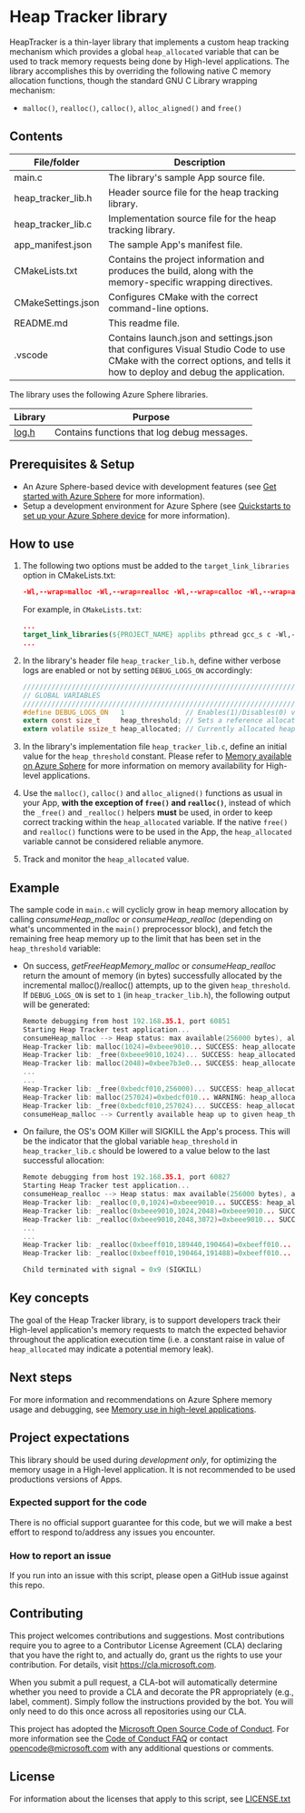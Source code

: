 # Heap Tracker library

HeapTracker is a thin-layer library that implements a custom heap tracking mechanism which provides a global `heap_allocated` variable that can be used to track memory requests being done by High-level applications. The library accomplishes this by overriding the following native C memory allocation functions, though the standard GNU C Library wrapping mechanism:
- `malloc()`, `realloc()`, `calloc()`, `alloc_aligned()` and `free()`

## Contents

| File/folder | Description |
|-------------|-------------|
| main.c    | The library's sample App source file. |
| heap_tracker_lib.h    | Header source file for the heap tracking library. |
| heap_tracker_lib.c    | Implementation source file for the heap tracking library. |
| app_manifest.json | The sample App's manifest file. |
| CMakeLists.txt | Contains the project information and produces the build, along with the memory-specific wrapping directives. |
| CMakeSettings.json| Configures CMake with the correct command-line options. |
| README.md | This readme file. |
| .vscode | Contains launch.json and settings.json that configures Visual Studio Code to use CMake with the correct options, and tells it how to deploy and debug the application. |

The library uses the following Azure Sphere libraries.

| Library | Purpose |
|---------|---------|
| [log.h](https://docs.microsoft.com/azure-sphere/reference/applibs-reference/applibs-log/log-overview) | Contains functions that log debug messages. |

## Prerequisites & Setup

- An Azure Sphere-based device with development features (see [Get started with Azure Sphere](https://azure.microsoft.com/en-us/services/azure-sphere/get-started/) for more information).
- Setup a development environment for Azure Sphere (see [Quickstarts to set up your Azure Sphere device](https://docs.microsoft.com/en-us/azure-sphere/install/overview) for more information).

## How to use

1. The following two options must be added to the `target_link_libraries` option in CMakeLists.txt:

    ```cmake
    -Wl,--wrap=malloc -Wl,--wrap=realloc -Wl,--wrap=calloc -Wl,--wrap=alloc_aligned -Wl,--wrap=free
    ```
    For example, in `CMakeLists.txt`:

    ```cmake
    ...
    target_link_libraries(${PROJECT_NAME} applibs pthread gcc_s c -Wl,--wrap=malloc -Wl,--wrap=realloc -Wl,--wrap=calloc -Wl,--wrap=alloc_aligned -Wl,--wrap=free)
    ...
    ```

2. In the library's header file `heap_tracker_lib.h`, define wither verbose logs are enabled or not by setting `DEBUG_LOGS_ON` accordingly:

    ```c
    //////////////////////////////////////////////////////////////////////////////////
    // GLOBAL VARIABLES
    //////////////////////////////////////////////////////////////////////////////////
    #define DEBUG_LOGS_ON	1				// Enables(1)/Disables(0) verbose loggging
    extern const size_t		heap_threshold;	// Sets a reference allocation threshold (in bytes) after which the library will log warnings.
    extern volatile ssize_t	heap_allocated;	// Currently allocated heap (in bytes). Note: this is NOT thread safe!
    ```

3. In the library's implementation file `heap_tracker_lib.c`, define an initial value for the `heap_threshold` constant. Please refer to [Memory available on Azure Sphere](https://docs.microsoft.com/en-us/azure-sphere/app-development/mt3620-memory-available) for more information on memory availability for High-level applications.

4. Use the `malloc()`, `calloc()` and `alloc_aligned()` functions as usual in your App, **with the exception of `free()` and `realloc()`**, instead of which the `_free()` and `_realloc()` helpers **must** be used, in order to keep correct tracking within the `heap_allocated` variable. If the native `free()` and `realloc()` functions were to be used in the App, the `heap_allocated` variable cannot be considered reliable anymore.

5. Track and monitor the `heap_allocated` value.

## Example

The sample code in `main.c` will cyclicly grow in heap memory allocation by calling *consumeHeap_malloc* or *consumeHeap_realloc* (depending on what's uncommented in the `main()` preprocessor block), and fetch the remaining free heap memory up to the limit that has been set in the `heap_threshold` variable:

- On success, *getFreeHeapMemory_malloc* or *consumeHeap_realloc* return the amount of memory (in bytes) successfully allocated by the incremental malloc()/realloc() attempts, up to the given `heap_threshold`. If `DEBUG_LOGS_ON` is set to `1` (in `heap_tracker_lib.h`), the following output will be generated:

    ```c
    Remote debugging from host 192.168.35.1, port 60851
    Starting Heap Tracker test application...
    consumeHeap_malloc --> Heap status: max available(256000 bytes), allocated (0 bytes)
    Heap-Tracker lib: malloc(1024)=0xbeee9010... SUCCESS: heap_allocated (1024 bytes) - delta with heap_threshold(254976 bytes)
    Heap-Tracker lib: _free(0xbeee9010,1024)... SUCCESS: heap_allocated (0 bytes) - delta with heap_threshold(256000 bytes)
    Heap-Tracker lib: malloc(2048)=0xbee7b3e0... SUCCESS: heap_allocated (2048 bytes) - delta with heap_threshold(253952 bytes)
    ...
    ...
    Heap-Tracker lib: _free(0xbedcf010,256000)... SUCCESS: heap_allocated (0 bytes) - delta with heap_threshold(256000 bytes)
    Heap-Tracker lib: malloc(257024)=0xbedcf010... WARNING: heap_allocated (257024 bytes) is above heap_threshold (256000 bytes)
    Heap-Tracker lib: _free(0xbedcf010,257024)... SUCCESS: heap_allocated (0 bytes) - delta with heap_threshold(256000 bytes)
    consumeHeap_malloc --> Currently available heap up to given heap_threshold: 251Kb (257024 bytes)
    ```

- On failure, the OS's OOM Killer will SIGKILL the App's process. This will be the indicator that the global variable `heap_threshold` in `heap_tracker_lib.c` should be lowered to a value below to the last successful allocation:

    ```c
    Remote debugging from host 192.168.35.1, port 60827
    Starting Heap Tracker test application...
    consumeHeap_realloc --> Heap status: max available(256000 bytes), allocated (0 bytes)
    Heap-Tracker lib: _realloc(0,0,1024)=0xbeee9010... SUCCESS: heap_allocated (1025 bytes) - delta with heap_threshold(254975 bytes)
    Heap-Tracker lib: _realloc(0xbeee9010,1024,2048)=0xbeee9010... SUCCESS: heap_allocated (2050 bytes) - delta with heap_threshold(253950 bytes)
    Heap-Tracker lib: _realloc(0xbeee9010,2048,3072)=0xbeee9010... SUCCESS: heap_allocated (3075 bytes) - delta with heap_threshold(252925 bytes)
    ...
    ...
    Heap-Tracker lib: _realloc(0xbeeff010,189440,190464)=0xbeeff010... SUCCESS: heap_allocated (190650 bytes) - delta with heap_threshold(65350 bytes)
    Heap-Tracker lib: _realloc(0xbeeff010,190464,191488)=0xbeeff010... SUCCESS: heap_allocated (191675 bytes) - delta with heap_threshold(64325 bytes)

    Child terminated with signal = 0x9 (SIGKILL)
    ```

## Key concepts

The goal of the Heap Tracker library, is to support developers track their High-level application's memory requests to match the expected behavior throughout the application execution time (i.e. a constant raise in value of `heap_allocated` may indicate a potential memory leak).

## Next steps
For more information and recommendations on Azure Sphere memory usage and debugging, see [Memory use in high-level applications](https://docs.microsoft.com/en-us/azure-sphere/app-development/application-memory-usage).

## Project expectations

This library should be used during *development only*, for optimizing the memory usage in a High-level application. It is not recommended to be used productions versions of Apps.

### Expected support for the code

There is no official support guarantee for this code, but we will make a best effort to respond to/address any issues you encounter.

### How to report an issue

If you run into an issue with this script, please open a GitHub issue against this repo.

## Contributing

This project welcomes contributions and suggestions. Most contributions require you to
agree to a Contributor License Agreement (CLA) declaring that you have the right to,
and actually do, grant us the rights to use your contribution. For details, visit
https://cla.microsoft.com.

When you submit a pull request, a CLA-bot will automatically determine whether you need
to provide a CLA and decorate the PR appropriately (e.g., label, comment). Simply follow the
instructions provided by the bot. You will only need to do this once across all repositories using our CLA.

This project has adopted the [Microsoft Open Source Code of Conduct](https://opensource.microsoft.com/codeofconduct/).
For more information see the [Code of Conduct FAQ](https://opensource.microsoft.com/codeofconduct/faq/)
or contact [opencode@microsoft.com](mailto:opencode@microsoft.com) with any additional questions or comments.

## License

For information about the licenses that apply to this script, see [LICENSE.txt](./LICENCE.txt)
